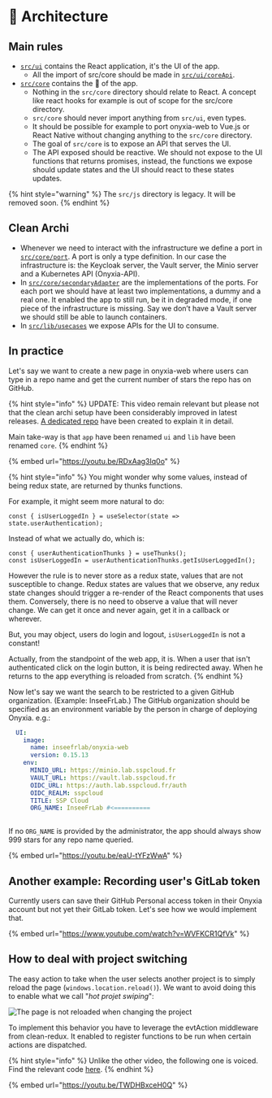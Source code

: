 # 📐 Architecture

## Main rules

* [`src/ui`](https://github.com/InseeFrLab/onyxia-web/tree/main/src/ui) contains the React application, it's the UI of the app.
  * All the import of src/core should be made in [`src/ui/coreApi`](https://github.com/InseeFrLab/onyxia-web/tree/main/src/ui/coreApi).
* [`src/core`](https://github.com/InseeFrLab/onyxia-web/tree/main/src/core) contains the 🧠  of the app.
  * Nothing in the `src/core` directory should relate to React. A concept like react hooks for example is out of scope for the src/core directory.
  * `src/core` should never import anything from `src/ui`, even types.
  * It should be possible for example to port onyxia-web to Vue.js or React Native without changing anything to the `src/core` directory.
  * The goal of `src/core` is to expose an API that serves the UI.
  * The API exposed should be reactive. We should not expose to the UI functions that returns promises, instead, the functions we expose should update states and the UI should react to these states updates.

{% hint style="warning" %}
The `src/js` directory is legacy. It will be removed soon.
{% endhint %}

## Clean Archi

* Whenever we need to interact with the infrastructure we define a port in [`src/core/port`](https://github.com/InseeFrLab/onyxia-web/tree/main/src/core/ports). A port is only a type definition. In our case the infrastructure is: the Keycloak server, the Vault server, the Minio server and a Kubernetes API (Onyxia-API).
* In [`src/core/secondaryAdapter`](https://github.com/InseeFrLab/onyxia-web/tree/main/src/core/secondaryAdapters) are the implementations of the ports. For each port we should have at least two implementations, a dummy and a real one. It enabled the app to still run, be it in degraded mode, if one piece of the infrastructure is missing. Say we don’t have a Vault server we should still be able to launch containers.
* In [`src/lib/usecases`](https://github.com/InseeFrLab/onyxia-web/tree/main/src/core/usecases) we expose APIs for the UI to consume.

## In practice

Let's say we want to create a new page in onyxia-web where users can type in a repo name and get the current number of stars the repo has on GitHub.

{% hint style="info" %}
UPDATE: This video remain relevant but please not that the clean archi setup have been considerably improved in latest releases. [A dedicated repo](https://github.com/garronej/clean-redux) have been created to explain it in detail.&#x20;

Main take-way is that `app` have been renamed `ui` and `lib` have been renamed `core`.
{% endhint %}

{% embed url="https://youtu.be/RDxAag3Iq0o" %}

{% hint style="info" %}
You might wonder why some values, instead of being redux state, are returned by thunks functions. &#x20;

For example, it might seem more natural to do: &#x20;

```tsx
const { isUserLoggedIn } = useSelector(state => state.userAuthentication);
```

Instead of what we actually do, which is: &#x20;

```tsx
const { userAuthenticationThunks } = useThunks();
const isUserLoggedIn = userAuthenticationThunks.getIsUserLoggedIn();
```

However the rule is to never store as a redux state, values that are not susceptible to change. Redux states are values that we observe, any redux state changes should trigger a re-render of the React components that uses them. Conversely, there is no need to observe a value that will never change. We can get it once and never again, get it in a callback or wherever.&#x20;

But, you may object, users do login and logout, `isUserLoggedIn` is not a constant!&#x20;

Actually, from the standpoint of the web app, it is. When a user that isn't authenticated click on the login button, it is being redirected away. When he returns to the app everything is reloaded from scratch.
{% endhint %}

Now let's say we want the search to be restricted to a given GitHub organization. (Example: InseeFrLab.) The GitHub organization should be specified as an environment variable by the person in charge of deploying Onyxia. e.g.:

```yaml
  UI:
    image:
      name: inseefrlab/onyxia-web
      version: 0.15.13
    env:
      MINIO_URL: https://minio.lab.sspcloud.fr
      VAULT_URL: https://vault.lab.sspcloud.fr
      OIDC_URL: https://auth.lab.sspcloud.fr/auth
      OIDC_REALM: sspcloud
      TITLE: SSP Cloud
      ORG_NAME: InseeFrLab #<==========
      
```

If no `ORG_NAME` is provided by the administrator, the app should always show 999 stars for any repo name queried.

{% embed url="https://youtu.be/eaU-tYFzWwA" %}

## Another example: Recording user's GitLab token

Currently users can save their GitHub Personal access token in their Onyxia account but not yet their GitLab token. Let's see how we would implement that.

{% embed url="https://www.youtube.com/watch?v=WVFKCR1QfVk" %}

## How to deal with project switching

The easy action to take when the user selects another project is to simply reload the page (`windows.location.reload()`). We want to avoid doing this to enable what we call "_hot projet swiping_":&#x20;

![The page is not reloaded when changing the project](https://user-images.githubusercontent.com/6702424/147413744-480235af-53cc-4b4d-a69a-7e9e73a79407.gif)

To implement this behavior you have to leverage the evtAction middleware from clean-redux. It enabled to register functions to be run when certain actions are dispatched.

{% hint style="info" %}
Unlike the other video, the following one is voiced. Find the relevant code [here](https://github.com/InseeFrLab/onyxia-web/blob/61b4d660faebefacc9e963c506b707c04d57521f/src/core/usecases/runningService.ts#L316-L332).
{% endhint %}

{% embed url="https://youtu.be/TWDHBxceH0Q" %}
